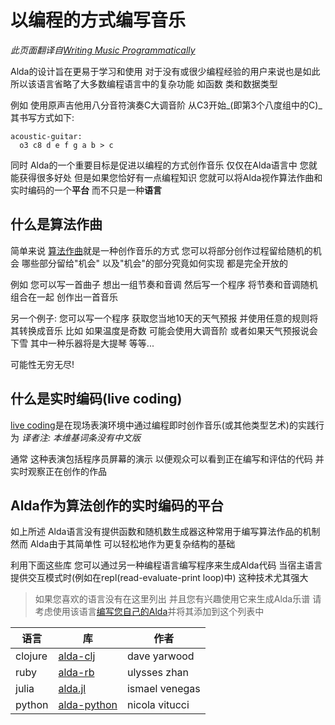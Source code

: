 # 以编程的方式编写音乐

*此页面翻译自[Writing Music Programmatically](../writing-music-programmatically.md)*

Alda的设计旨在更易于学习和使用 对于没有或很少编程经验的用户来说也是如此 所以该语言省略了大多数编程语言中的复杂功能 如函数 类和数据类型

例如 使用原声吉他用八分音符演奏C大调音阶 从C3开始_(即第3个八度组中的C)_ 其书写方式如下:

```alda
acoustic-guitar:
  o3 c8 d e f g a b > c
```

同时 Alda的一个重要目标是促进以编程的方式创作音乐 仅仅在Alda语言中 您就能获得很多好处 但是如果您恰好有一点编程知识 您就可以将Alda视作算法作曲和实时编码的一个**平台** 而不只是一种**语言**

## 什么是算法作曲

简单来说 [算法作曲](https://zh.wikipedia.org/wiki/%E7%AE%97%E6%B3%95%E4%BD%9C%E6%9B%B2)就是一种创作音乐的方式 您可以将部分创作过程留给随机的机会 哪些部分留给"机会" 以及"机会"的部分究竟如何实现 都是完全开放的

例如 您可以写一首曲子 想出一组节奏和音调 然后写一个程序 将节奏和音调随机组合在一起 创作出一首音乐

另一个例子: 您可以写一个程序 获取您当地10天的天气预报 并使用任意的规则将其转换成音乐 比如 如果温度是奇数 可能会使用大调音阶 或者如果天气预报说会下雪 其中一种乐器将是大提琴 等等...

可能性无穷无尽!

## 什么是实时编码(live coding)

[live coding](https://en.wikipedia.org/wiki/live_coding)是在现场表演环境中通过编程即时创作音乐(或其他类型艺术)的实践行为
*译者注: 本维基词条没有中文版*

通常 这种表演包括程序员屏幕的演示 以便观众可以看到正在编写和评估的代码 并实时观察正在创作的作品

## Alda作为算法创作的实时编码的平台

如上所述 Alda语言没有提供函数和随机数生成器这种常用于编写算法作品的机制 然而 Alda由于其简单性 可以轻松地作为更复杂结构的基础

利用下面这些库 您可以通过另一种编程语言编写程序来生成Alda代码 当宿主语言提供交互模式时(例如在repl(read-evaluate-print loop)中) 这种技术尤其强大

> 如果您喜欢的语言没有在这里列出 并且您有兴趣使用它来生成Alda乐谱
> 请考虑使用该语言[编写您自己的Alda][write-your-own-alda-library]并将其添加到这个列表中

| 语言 | 库       | 作者         |
|----------|---------------|----------------|
| clojure  | [alda-clj]    | dave yarwood   |
| ruby     | [alda-rb]     | ulysses zhan   |
| julia    | [alda.jl]     | ismael venegas |
| python   | [alda-python] | nicola vitucci |

[alda-clj]: https://github.com/daveyarwood/alda-clj
[alda-rb]: https://github.com/ulysseszh/alda-rb
[alda.jl]: https://github.com/salchipapa/alda.jl
[alda-python]: https://github.com/nvitucci/alda-python
[write-your-own-alda-library]: implementing-an-alda-library_zh_cn.md

